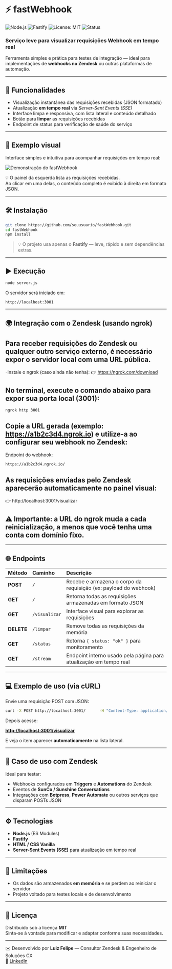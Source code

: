 # ⚡ fastWebhook

![Node.js](https://img.shields.io/badge/Node.js-20.x-brightgreen?logo=node.js)
![Fastify](https://img.shields.io/badge/Fastify-Framework-blue?logo=fastify)
![License: MIT](https://img.shields.io/badge/License-MIT-yellow.svg)
![Status](https://img.shields.io/badge/Status-Em%20Desenvolvimento-orange)

### Serviço leve para visualizar requisições Webhook em tempo real  
Ferramenta simples e prática para testes de integração — ideal para implementações de **webhooks no Zendesk** ou outras plataformas de automação.

---

## 🚀 Funcionalidades
- Visualização instantânea das requisições recebidas (JSON formatado)  
- Atualização **em tempo real** via *Server-Sent Events (SSE)*  
- Interface limpa e responsiva, com lista lateral e conteúdo detalhado  
- Botão para **limpar** as requisições recebidas  
- Endpoint de status para verificação de saúde do serviço

---

## 📸 Exemplo visual

Interface simples e intuitiva para acompanhar requisições em tempo real:

![Demonstração do fastWebhook](assets/demo-fastwebhook.gif)

💡 O painel da esquerda lista as requisições recebidas.  
Ao clicar em uma delas, o conteúdo completo é exibido à direita em formato JSON.

---

## 🛠️ Instalação

```bash
git clone https://github.com/seuusuario/fastWebhook.git
cd fastWebhook
npm install
```

> 💡 O projeto usa apenas o **Fastify** — leve, rápido e sem dependências extras.

---

## ▶️ Execução

```bash
node server.js
```

O servidor será iniciado em:

```
http://localhost:3001
```
---
## 🌍 Integração com o Zendesk (usando ngrok)

## Para receber requisições do Zendesk ou qualquer outro serviço externo, é necessário expor o servidor local com uma URL pública.

-Instale o ngrok (caso ainda não tenha):
👉 https://ngrok.com/download

## No terminal, execute o comando abaixo para expor sua porta local (3001):
```bash
ngrok http 3001
```

## Copie a URL gerada (exemplo: https://a1b2c3d4.ngrok.io) e utilize-a ao configurar seu webhook no Zendesk:

Endpoint do webhook:
```bash
https://a1b2c3d4.ngrok.io/
```

## As requisições enviadas pelo Zendesk aparecerão automaticamente no painel visual:
👉 http://localhost:3001/visualizar

## ⚠️ Importante: a URL do ngrok muda a cada reinicialização, a menos que você tenha uma conta com domínio fixo.
---

## 🌐 Endpoints

| Método | Caminho | Descrição |
|:-------|:--------|:-----------|
| **POST** | `/` | Recebe e armazena o corpo da requisição (ex: payload do webhook) |
| **GET** | `/` | Retorna todas as requisições armazenadas em formato JSON |
| **GET** | `/visualizar` | Interface visual para explorar as requisições |
| **DELETE** | `/limpar` | Remove todas as requisições da memória |
| **GET** | `/status` | Retorna `{ status: "ok" }` para monitoramento |
| **GET** | `/stream` | Endpoint interno usado pela página para atualização em tempo real |

---

## 💻 Exemplo de uso (via cURL)

Envie uma requisição POST com JSON:

```bash
curl -X POST http://localhost:3001/      -H "Content-Type: application/json"      -d '{"mensagem": "teste webhook"}'
```

Depois acesse:

**[http://localhost:3001/visualizar](http://localhost:3001/visualizar)**

E veja o item aparecer **automaticamente** na lista lateral.

---

## 🧩 Caso de uso com Zendesk

Ideal para testar:
- Webhooks configurados em **Triggers** e **Automations** do Zendesk  
- Eventos de **SunCo / Sunshine Conversations**  
- Integrações com **Botpress**, **Power Automate** ou outros serviços que disparam POSTs JSON

---

## ⚙️ Tecnologias

- **Node.js** (ES Modules)  
- **Fastify**  
- **HTML / CSS Vanilla**  
- **Server-Sent Events (SSE)** para atualização em tempo real

---

## 🧹 Limitações

- Os dados são armazenados **em memória** e se perdem ao reiniciar o servidor  
- Projeto voltado para testes locais e de desenvolvimento

---

## 📄 Licença

Distribuído sob a licença **MIT**  
Sinta-se à vontade para modificar e adaptar conforme suas necessidades.

---

✉️ Desenvolvido por **Luiz Felipe** — Consultor Zendesk & Engenheiro de Soluções CX  
💼 [LinkedIn](https://www.linkedin.com/in/luizfelipew/)